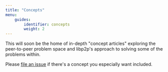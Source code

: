 ```yaml
---
title: "Concepts"
menu:
    guides:
        identifier: concepts
        weight: 2
---
```


This will soon be the home of in-depth "concept articles" exploring the peer-to-peer problem space and libp2p's approach to solving some of the problems within.

Please [file an issue](https://github.com/libp2p/docs/issues/new) if there's a concept you especially want included.
